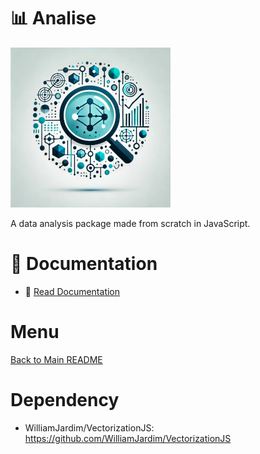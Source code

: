 # 📊 Analise
![Logo do projeto](../imagens/icon256x256.png)

A data analysis package made from scratch in JavaScript.

# 📄 Documentation
- 📖 [Read Documentation](../docs/main.md)

# Menu
[Back to Main README](https://github.com/WilliamJardim/Analise)

# Dependency
  - WilliamJardim/VectorizationJS: https://github.com/WilliamJardim/VectorizationJS